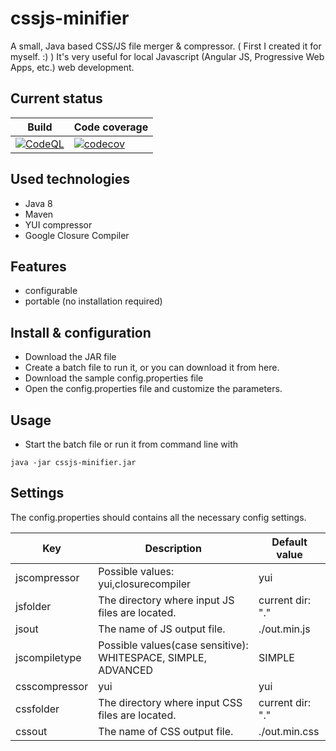# cssjs-minifier

A small, Java based CSS/JS file merger & compressor. ( First I created it for myself. :) ) It's very useful for local Javascript (Angular JS, Progressive Web Apps, etc.) web development.

## Current status

| Build | Code coverage |
| ------------- | ------------- |
| [![CodeQL](https://github.com/szrnka-peter/cssjs-minifier/actions/workflows/codeql-analysis.yml/badge.svg)](https://github.com/szrnka-peter/cssjs-minifier/actions/workflows/codeql-analysis.yml) | [![codecov](https://codecov.io/gh/szrnka-peter/cssjs-minifier/branch/master/graph/badge.svg)](https://codecov.io/gh/szrnka-peter/cssjs-minifier)|

## Used technologies
- Java 8
- Maven
- YUI compressor
- Google Closure Compiler

## Features
- configurable
- portable (no installation required)

## Install & configuration
- Download the JAR file
- Create a batch file to run it, or you can download it from here.
- Download the sample config.properties file
- Open the config.properties file and customize the parameters.

## Usage
- Start the batch file or run it from command line with
```
java -jar cssjs-minifier.jar
```

## Settings

The config.properties should contains all the necessary config settings.

| Key | Description | Default value |
| ------------- | ------------- | ------------- |
| jscompressor | Possible values: yui,closurecompiler | yui |
| jsfolder | The directory where input JS files are located. | current dir: "." |
| jsout | The name of JS output file. | ./out.min.js |
| jscompiletype | Possible values(case sensitive): WHITESPACE, SIMPLE, ADVANCED | SIMPLE |
| csscompressor | yui | yui |
| cssfolder | The directory where input CSS files are located. | current dir: "." |
| cssout | The name of CSS output file. | ./out.min.css |
